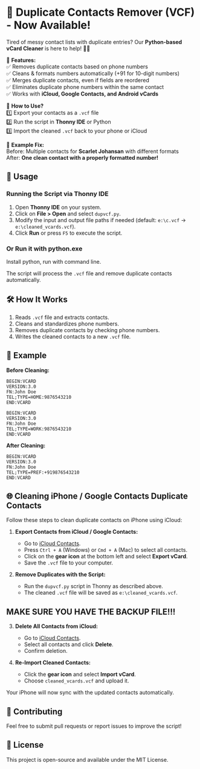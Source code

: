 # 🚀 **Duplicate Contacts Remover (VCF) - Now Available!**  

Tired of messy contact lists with duplicate entries? Our **Python-based vCard Cleaner** is here to help! 🧹✨  

🔹 **Features:**  
✅ Removes duplicate contacts based on phone numbers  
✅ Cleans & formats numbers automatically (+91 for 10-digit numbers)  
✅ Merges duplicate contacts, even if fields are reordered  
✅ Eliminates duplicate phone numbers within the same contact  
✅ Works with **iCloud, Google Contacts, and Android vCards**  

🔹 **How to Use?**  
1️⃣ Export your contacts as a `.vcf` file  
2️⃣ Run the script in **Thonny IDE** or Python  
3️⃣ Import the cleaned `.vcf` back to your phone or iCloud  

🔹 **Example Fix:**  
Before: Multiple contacts for **Scarlet Johansan** with different formats  
After: **One clean contact with a properly formatted number!**  


## 🔧 Usage
### Running the Script via Thonny IDE
1. Open **Thonny IDE** on your system.
2. Click on **File > Open** and select `dupvcf.py`.
3. Modify the input and output file paths if needed (default: `e:\c.vcf` → `e:\cleaned_vcards.vcf`).
4. Click **Run** or press `F5` to execute the script.

### Or Run it with python.exe
Install python, run with command line. 


The script will process the `.vcf` file and remove duplicate contacts automatically.

## 🛠 How It Works
1. Reads `.vcf` file and extracts contacts.
2. Cleans and standardizes phone numbers.
3. Removes duplicate contacts by checking phone numbers.
4. Writes the cleaned contacts to a new `.vcf` file.

## 📂 Example
**Before Cleaning:**
```
BEGIN:VCARD
VERSION:3.0
FN:John Doe
TEL;TYPE=HOME:9876543210
END:VCARD

BEGIN:VCARD
VERSION:3.0
FN:John Doe
TEL;TYPE=WORK:9876543210
END:VCARD
```

**After Cleaning:**
```
BEGIN:VCARD
VERSION:3.0
FN:John Doe
TEL;TYPE=PREF:+919876543210
END:VCARD
```

## 🌐 Cleaning iPhone / Google Contacts Duplicate Contacts
Follow these steps to clean duplicate contacts on iPhone using iCloud:

1. **Export Contacts from iCloud / Google Contacts:**
   - Go to [iCloud Contacts](https://www.icloud.com/contacts/). 
   - Press `Ctrl + A` (Windows) or `Cmd + A` (Mac) to select all contacts.
   - Click on the **gear icon** at the bottom left and select **Export vCard**.
   - Save the `.vcf` file to your computer.

2. **Remove Duplicates with the Script:**
   - Run the `dupvcf.py` script in Thonny as described above.
   - The cleaned `.vcf` file will be saved as `e:\cleaned_vcards.vcf`.


## MAKE SURE YOU HAVE THE BACKUP FILE!!!

3. **Delete All Contacts from iCloud:**
   - Go to [iCloud Contacts](https://www.icloud.com/contacts/).
   - Select all contacts and click **Delete**.
   - Confirm deletion.

4. **Re-Import Cleaned Contacts:**
   - Click the **gear icon** and select **Import vCard**.
   - Choose `cleaned_vcards.vcf` and upload it.

Your iPhone will now sync with the updated contacts automatically.

## 🤝 Contributing
Feel free to submit pull requests or report issues to improve the script!

## 🐜 License
This project is open-source and available under the MIT License.

